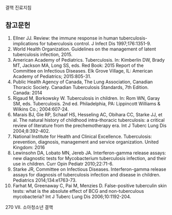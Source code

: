 결핵 진료지침
## 참고문헌
1.  Ellner JJ. Review: the immune response in human tuberculosis-implications for tuberculosis control. J Infect Dis 1997;176:1351-9.
2.  World Health Organization. Guidelines on the management of latent tuberculosis infection, 2015.
3.  American Academy of Pediatrics. Tuberculosis. In: Kimberlin DW, Brady MT, Jackson MA, Long SS, eds. Red Book: 2015 Report of the Committee on Infectious Diseases. Elk Grove Village, IL: American Academy of Pediatrics; 2015:805-31.
4.  Public Health Agency of Canada, The Lung Association, Canadian Thoracic Society. Canadian Tuberculosis Standards, 7th Edition. Canada: 2014
5.  Rigaud M, Borkowsky W. Tuberculosis in children. In: Rom WN, Garay SM, eds. Tuberculosis. 2nd ed. Philadelphia, PA: Lippincott Williams & Wilkins Co.; 2004:607-24.
6.  Marais BJ, Gie RP, Schaaf HS, Hesseling AC, Obihara CC, Starke JJ, et al. The natural history of childhood intra-thoracic tuberculosis: a critical review of literature from the prechemotherapy era. Int J Tuberc Lung Dis 2004;8:392-402.
7.  National Institute for Health and Clinical Excellence. Tuberculosis: prevention, diagnosis, management and service organization. United Kingdom: 2016
8.  Lewinsohn DA, Lobato MN, Jereb JA. Interferon-gamma release assays: new diagnostic tests for Mycobacterium tuberculosis infection, and their use in children. Curr Opin Pediatr 2010;22:71-6.
9.  Starke JR, Committee on Infectious Diseases. Interferon-gamma release assays for diagnosis of tuberculosis infection and disease in children. Pediatrics 2014;134:e1763-73.
10. Farhat M, Greenaway C, Pai M, Menzies D. False-positive tuberculin skin tests: what is the absolute effect of BCG and non-tuberculous mycobacteria? Int J Tuberc Lung Dis 2006;10:1192-204.

<PAGE>270 VII. 소아청소년 결핵